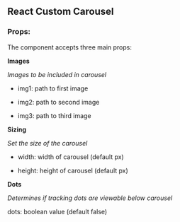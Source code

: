 ## React Custom Carousel

<!--
A React component for an image carousel

Run `npm start` to run the app locally

Run `npm run publish:npm` to transpile code into `/dist`

Then run `npm publish` to publish package to npm -->

### Props:

The component accepts three main props:

**Images**

_Images to be included in carousel_

- img1: path to first image

- img2: path to second image

- img3: path to third image

**Sizing**

_Set the size of the carousel_

- width: width of carousel (default px)

- height: height of carousel (default px)

**Dots**

_Determines if tracking dots are viewable below carousel_

dots: boolean value (default false)
